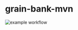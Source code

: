 # grain-bank-mvn
![example workflow](https://github.com/Gho-Ost/grain-bank-mvn/actions/workflows/ci.yml/badge.svg)
